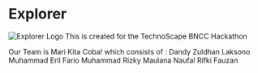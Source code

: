 # Explorer
![Explorer Logo](https://i.ibb.co/j6m1np6/Explorer.png)
This is created for the TechnoScape BNCC Hackathon

Our Team is Mari Kita Coba! which consists of :
Dandy Zuldhan Laksono
Muhammad Eril Fario
Muhammad Rizky Maulana
Naufal Rifki Fauzan